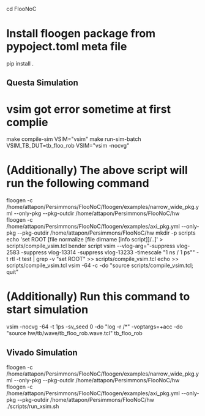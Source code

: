 
cd FlooNoC

# Install floogen package from pypoject.toml meta file
pip install .

## Questa Simulation
# vsim got error sometime at first complie
make compile-sim VSIM="vsim"
make run-sim-batch VSIM_TB_DUT=tb_floo_rob VSIM="vsim -nocvg"

# (Additionally) The above script will run the following command
floogen -c /home/attapon/Persimmons/FlooNoC/floogen/examples/narrow_wide_pkg.yml --only-pkg --pkg-outdir /home/attapon/Persimmons/FlooNoC/hw 
floogen -c /home/attapon/Persimmons/FlooNoC/floogen/examples/axi_pkg.yml --only-pkg --pkg-outdir /home/attapon/Persimmons/FlooNoC/hw 
mkdir -p scripts
echo 'set ROOT [file normalize [file dirname [info script]]/..]' > scripts/compile_vsim.tcl
bender script vsim --vlog-arg="-suppress vlog-2583 -suppress vlog-13314 -suppress vlog-13233 -timescale \"1 ns / 1 ps\"" -t rtl -t test | grep -v "set ROOT" >> scripts/compile_vsim.tcl
echo >> scripts/compile_vsim.tcl
vsim -64 -c -do "source scripts/compile_vsim.tcl; quit"
# (Additionally) Run this command to start simulation
vsim -nocvg -64 -t 1ps -sv_seed 0 -do "log -r /*" -voptargs=+acc -do "source hw/tb/wave/tb_floo_rob.wave.tcl" tb_floo_rob

## Vivado Simulation
floogen -c /home/attapon/Persimmons/FlooNoC/floogen/examples/narrow_wide_pkg.yml --only-pkg --pkg-outdir /home/attapon/Persimmons/FlooNoC/hw 
floogen -c /home/attapon/Persimmons/FlooNoC/floogen/examples/axi_pkg.yml --only-pkg --pkg-outdir /home/attapon/Persimmons/FlooNoC/hw 
./scripts/run_xsim.sh
